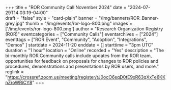 +++
title = "ROR Community Call November 2024" 
date = "2024-07-29T14:03:19-04:00"  
draft = "false" 
style = "card-plain" 
banner = "/img/banners/ROR_Banner-grey.jpg" 
thumb = "/img/events/ror-logo-800.png" 
images = ['/img/events/ror-logo-800.png']
author = "Research Organization Registry (ROR)" 
eventcategories = ["Community Calls"]
eventarchives = ["2024"]
eventtags = ["ROR Event", "Community", "Adoption", "Integrations", "Demos" ]
startdate = 2024-11-20
enddate = []
starttime = "3pm UTC"
duration = "1 hour"
location = "Online"
recorded = "Yes"
description = "The bi-monthly ROR Community calls include updates from the ROR team, opportunities for feedback on proposals for changes to ROR policies and procedures, demonstrations and presentations by ROR users, and more."
reglink = "https://crossref.zoom.us/meeting/register/tJ0ocO6sqD0tE9xR63qXxTe6KKnZroWRiCY8"
+++


<!-- Post-event content template

## Materials 

- [Slides from event]()

<iframe src=""></iframe>

---

## Recording 

{{< youtube id="" >}}

--- 

--> 

